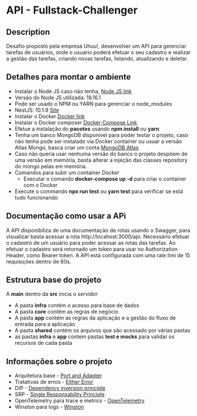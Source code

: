# API - Fullstack-Challenger

## Description

Desafio proposto pela empresa Uhuu!, desenvolver um API para gerenciar tarefas de usuários, onde o usuário poderá efetuar o seu cadastro e realizar a gestão das tarefas, criando novas tarefas, listando, atualizando e deletar.

## Detalhes para montar o ambiente
* Instalar o Node JS caso não tenha, [Node JS link](https://nodejs.org/en/download/package-manager/)
* Versão do Node JS utilizada: 18.16.1
* Pode ser usado o NPM ou YARN para gerenciar o node_modules
* NestJS: 10.1.9 [Site](https://docs.nestjs.com/)
* Instalar o Docker [Docker link](https://docs.docker.com/desktop/install/windows-install/)
* Instalar o Docker composer [Docker Compose Link](https://docs.docker.com/compose/install/)
* Efetue a instalação do **pacotes** usando **npm install** ou **yarn**
* Tenha um banco MongoDB disponível para poder testar o projeto, caso não tenha pode ser instalado via Docker container ou usuar a versão Atlas Mongo, basca criar um conta [MongoDB Atlas](https://www.mongodb.com/atlas/database)
* Caso não queria usar nenhuma versão do banco o projeto despõem de uma versão em memória, basta alterar a injeção das classes repository do mongo pelas em memória.
* Comandos para subir um container *Docker*
  * Executar o comando **docker-compose up -d** para criar o container com o Docker
* Execute o commando **npx run test** ou **yarn test** para verificar se está tudo funcionando

## Documentação como usar a APi

A API disponibiliza de uma documentação de rotas usando o Swagger, para visualizar basta acessar a rota http://locahost:3000/api.
Necessário efetuar o cadastro de um usuário para poder acessar as rotas das tarefas.
Ao efetuar o cadastro será retornado um token para usar no Authorization Header, como Bearer token.
A API está configurada com uma rate limi de 15 requisições dentro de 60s.

## Estrutura base do projeto

 A **main** dentro da **src** inicia o servidor
* A pasta **infra** contém o acesso para base de dados
* A pasta **core** contém as regras de negócio
* A pasta **app** contém as regras da aplicação e a gestão do fluxo de entrada para a aplicação
* A pasta **shared** contém os arquivos que são acessado por várias pastas
* as pastas **infra** e **app** contem pastas **__test__ e __mocks__** para validar os recursos de cada pasta

## Informações sobre o projeto

* Arquitetura base - [Port and Adapter](https://alistair.cockburn.us/hexagonal-architecture/)
* Tratativas de erros - [Either Error](https://blog.logrocket.com/javascript-either-monad-error-handling/)
* DIP - [Dependency inversion principle](https://medium.com/@tbaragao/solid-d-i-p-dependency-inversion-principle-e87527f8d0be)
* SRP - [Single Responsability Principle](https://www.digitalocean.com/community/conceptual-articles/s-o-l-i-d-the-first-five-principles-of-object-oriented-design#single-responsibility-principle)
* OpenTelemetry para trace e metrics - [OpenTelemetry](https://opentelemetry.io/)
* Winston para logs - [Winston](https://www.npmjs.com/package/winston)
